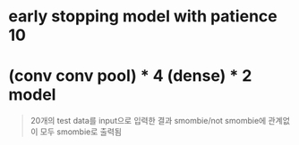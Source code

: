 # early stopping model with patience 10
# (conv conv pool) * 4 (dense) * 2 model
> 20개의 test data를 input으로 입력한 결과 smombie/not smombie에 관계없이 모두 smombie로 출력됨
